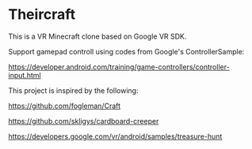# Theircraft
This is a VR Minecraft clone based on Google VR SDK.

Support gamepad controll using codes from Google's ControllerSample:

https://developer.android.com/training/game-controllers/controller-input.html


This project is inspired by the following:

https://github.com/fogleman/Craft

https://github.com/skligys/cardboard-creeper

https://developers.google.com/vr/android/samples/treasure-hunt
